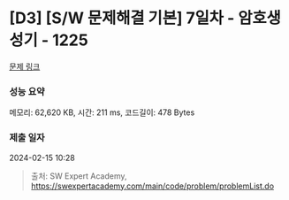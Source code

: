 # [D3] [S/W 문제해결 기본] 7일차 - 암호생성기 - 1225 

[문제 링크](https://swexpertacademy.com/main/code/problem/problemDetail.do?contestProbId=AV14uWl6AF0CFAYD) 

### 성능 요약

메모리: 62,620 KB, 시간: 211 ms, 코드길이: 478 Bytes

### 제출 일자

2024-02-15 10:28



> 출처: SW Expert Academy, https://swexpertacademy.com/main/code/problem/problemList.do
